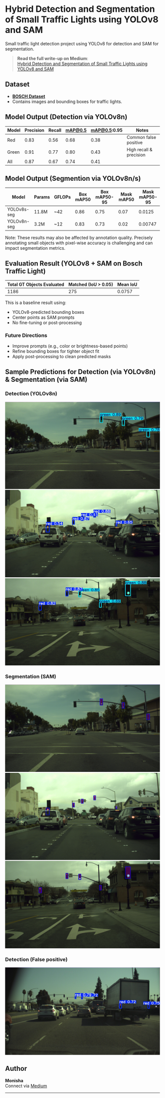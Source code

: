 # Hybrid Detection and Segmentation of Small Traffic Lights using YOLOv8 and SAM

Small traffic light detection project using YOLOv8 for detection and SAM for segmentation.

> **Read the full write-up on Medium**:  
> [Hybrid Detection and Segmentation of Small Traffic Lights using YOLOv8 and SAM](https://medium.com/@monishatemp20/yolov8-for-small-object-detection-real-world-use-case-on-traffic-lights-f3bbe95c742d)

## Dataset
- **[BOSCH Dataset](https://hci.iwr.uni-heidelberg.de/content/bosch-small-traffic-lights-dataset)**
- Contains images and bounding boxes for traffic lights.


## Model Output (Detection via YOLOv8n)
| Model        | Precision |  Recall  | mAP@0.5  | mAP@0.5:0.95 | Notes                      |
|--------------|-----------|----------|----------|--------------|--------------------------- |
| Red          | 0.83      | 0.56     |  0.68    |  0.38        | Common false positive      |
| Green        | 0.91      | 0.77     |  0.80    |  0.43        | High recall & precision    |
| All          | 0.87      | 0.67     |  0.74    |  0.41        |                            |

## Model Output (Segmention via YOLOv8n/s)
| Model       | Params | GFLOPs | Box mAP50 | Box mAP50-95 | Mask mAP50 | Mask mAP50-95 |
| ----------- | ------ | ------ | --------- | ------------ | ---------- | ------------- |
| YOLOv8s-seg | 11.8M  | ~42    | 0.86      | 0.75         | 0.07       | 0.0125        |
| YOLOv8n-seg | 3.2M   | ~12    | 0.83      | 0.73         | 0.02       | 0.00747       |

Note: These results may also be affected by annotation quality. Precisely annotating small objects with pixel-wise accuracy is challenging and can impact segmentation metrics.

## Evaluation Result (YOLOv8 + SAM on Bosch Traffic Light)
| Total GT Objects Evaluated | Matched (IoU > 0.05) | Mean IoU | 
| ---------------------------| ---------------------| ---------| 
| 1186                       | 275                  | 0.0757   | 

This is a baseline result using:
- YOLOv8-predicted bounding boxes
- Center points as SAM prompts
- No fine-tuning or post-processing

### Future Directions
- Improve prompts (e.g., color or brightness-based points)
- Refine bounding boxes for tighter object fit
- Apply post-processing to clean predicted masks

## Sample Predictions for Detection (via YOLOv8n) & Segmentation (via SAM)

### Detection (YOLOv8n)
![YOLOv8 Result](results/green.jpg)
![YOLOv8 Result](results/red.jpg)
![YOLOv8 Result](results/mixed.jpg)

### Segmentation (SAM)
![SAM Result](results/sam_green.png)
![SAM Result](results/sam_red.png)
![SAM Result](results/sam_mixed.png)

### Detection (False positive)
![YOLOv8 Result](results/false_positive.jpg)

## Author

**Monisha**  
Connect via [Medium](https://medium.com/@monishatemp20)  

---
